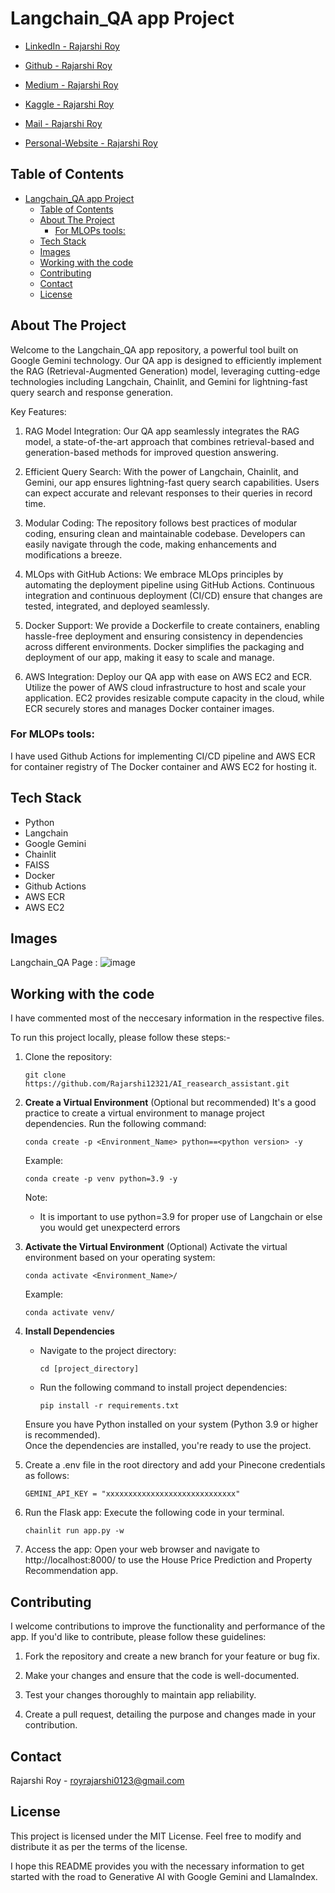 # Langchain_QA app Project

- [LinkedIn - Rajarshi Roy](https://www.linkedin.com/in/rajarshi-roy-learner/)
  
- [Github - Rajarshi Roy](https://github.com/Rajarshi12321/)

- [Medium - Rajarshi Roy](https://medium.com/@rajarshiroy.machinelearning)
  
- [Kaggle - Rajarshi Roy](https://www.kaggle.com/rajarshiroy0123/)
- [Mail - Rajarshi Roy](mailto:royrajarshi0123@gmail.com)
- [Personal-Website - Rajarshi Roy](https://rajarshi12321.github.io/rajarshi_portfolio/)


## Table of Contents

- [Langchain\_QA app Project](#langchain_qa-app-project)
  - [Table of Contents](#table-of-contents)
  - [About The Project](#about-the-project)
    - [For MLOPs tools:](#for-mlops-tools)
  - [Tech Stack](#tech-stack)
  - [Images](#images)
  - [Working with the code](#working-with-the-code)
  - [Contributing](#contributing)
  - [Contact](#contact)
  - [License](#license)


## About The Project

Welcome to the Langchain_QA app repository, a powerful tool built on Google Gemini technology. Our QA app is designed to efficiently implement the RAG (Retrieval-Augmented Generation) model, leveraging cutting-edge technologies including Langchain, Chainlit, and Gemini for lightning-fast query search and response generation.

Key Features:

1. RAG Model Integration: Our QA app seamlessly integrates the RAG model, a state-of-the-art approach that combines retrieval-based and generation-based methods for improved question answering.

2. Efficient Query Search: With the power of Langchain, Chainlit, and Gemini, our app ensures lightning-fast query search capabilities. Users can expect accurate and relevant responses to their queries in record time.

3. Modular Coding: The repository follows best practices of modular coding, ensuring clean and maintainable codebase. Developers can easily navigate through the code, making enhancements and modifications a breeze.

4. MLOps with GitHub Actions: We embrace MLOps principles by automating the deployment pipeline using GitHub Actions. Continuous integration and continuous deployment (CI/CD) ensure that changes are tested, integrated, and deployed seamlessly.

5. Docker Support: We provide a Dockerfile to create containers, enabling hassle-free deployment and ensuring consistency in dependencies across different environments. Docker simplifies the packaging and deployment of our app, making it easy to scale and manage.

6. AWS Integration: Deploy our QA app with ease on AWS EC2 and ECR. Utilize the power of AWS cloud infrastructure to host and scale your application. EC2 provides resizable compute capacity in the cloud, while ECR securely stores and manages Docker container images.

### For MLOPs tools:
I have used Github Actions for implementing CI/CD pipeline and AWS ECR for container registry of The Docker container and AWS EC2 for hosting it.

## Tech Stack
- Python
- Langchain
- Google Gemini
- Chainlit
- FAISS
- Docker
- Github Actions
- AWS ECR
- AWS EC2


## Images 

Langchain_QA Page : 
![image](https://github.com/Rajarshi12321/Langchain_QA/assets/94736350/29f8a163-142a-4c1c-84c0-971f61882e8b)



## Working with the code


I have commented most of the neccesary information in the respective files.

To run this project locally, please follow these steps:-

1. Clone the repository:

   ```shell
   git clone https://github.com/Rajarshi12321/AI_reasearch_assistant.git
   ```


2. **Create a Virtual Environment** (Optional but recommended)
  It's a good practice to create a virtual environment to manage project dependencies. Run the following command:
     ```shell
     conda create -p <Environment_Name> python==<python version> -y
     ```
     Example:
     ```shell
     conda create -p venv python=3.9 -y 
     ```
    Note:
    - It is important to use python=3.9 for proper use of Langchain or else you would get unexpecterd errors


3. **Activate the Virtual Environment** (Optional)
   Activate the virtual environment based on your operating system:
      ```shell
      conda activate <Environment_Name>/
      ```
      Example:
     ```shell
     conda activate venv/
     ```

4. **Install Dependencies**
   - Navigate to the project directory:
     ```
     cd [project_directory]
     ```
   - Run the following command to install project dependencies:
     ```
     pip install -r requirements.txt
     ```

   Ensure you have Python installed on your system (Python 3.9 or higher is recommended).<br />
   Once the dependencies are installed, you're ready to use the project.

5. Create a .env file in the root directory and add your Pinecone credentials as follows:
    ```shell  
    GEMINI_API_KEY = "xxxxxxxxxxxxxxxxxxxxxxxxxxxxx"
    ```


6. Run the Flask app: Execute the following code in your terminal.
   ```shell  
   chainlit run app.py -w
   ```
   

6. Access the app: Open your web browser and navigate to http://localhost:8000/ to use the House Price Prediction and Property Recommendation app.

## Contributing
I welcome contributions to improve the functionality and performance of the app. If you'd like to contribute, please follow these guidelines:

1. Fork the repository and create a new branch for your feature or bug fix.

2. Make your changes and ensure that the code is well-documented.

3. Test your changes thoroughly to maintain app reliability.

4. Create a pull request, detailing the purpose and changes made in your contribution.

## Contact

Rajarshi Roy - [royrajarshi0123@gmail.com](mailto:royrajarshi0123@gmail.com)



## License
This project is licensed under the MIT License. Feel free to modify and distribute it as per the terms of the license.

I hope this README provides you with the necessary information to get started with the road to Generative AI with Google Gemini and LlamaIndex.
